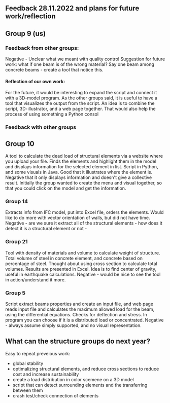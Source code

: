 ## Feedback 28.11.2022 and plans for future work/reflection

## Group 9 (us)
### Feedback from other groups:
Negative - Unclear what we meant with quality control
Suggestion for future work: what if one beam is of the wrong material? Say one beam among concrete beams - create a tool that notice this.
#### Reflection of our own work:
For the future, it would be interesting to expand the script and connect it with a 3D-model program. As the other groups said, it is useful to have a tool that visualizes the output from the script. An idea is to combine the script, 3D-illustrator, and a web page together. That would also help the process of using something a Python consol

### Feedback with other groups
## Group 10
A tool to calculate the dead load of structural elements via a website where you upload your file.
Finds the elements and highlight them in the model and displays information for the selected element in list.
Script in Python, and some visuals in Java.
Good that it illustrates where the element is.
Negative that it only displays information and doesn't give a collective result.
Initially the group wanted to create the menu and visual together, so that you could click on the model and get the information.

### Group 14
Extracts info from IFC model, put into Excel file, orders the elements.
Would like to do more with vector orientation of walls, but did not have time.
Negative - are we sure it extract all of the structural elements - how does it detect it is a structural element or not - 



### Group 21
Tool with density of materials and volume to calculate weight of structure.
Total volume of steel in concrete element, and concrete based on percentage of steel.
Thought about using cross section to calculate total volumes.
Results are presented in Excel.
Idea is to find center of gravity, useful in earthquake calculations.
Negative - would be nice to see the tool in action/understand it more.

### Group 5
Script extract beams properties and create an input file, and web page reads input file and calculates the maximum allowed load for the beam, using the differential equations.
Checks for deflection and stress.
In program you can choose if it is a distributed load or concentrated.
Negative - always assume simply supported, and no visual representation.

## What can the structure groups do next year?
Easy to repeat preveious work:
- global stability
- optimalizing structural elements, and reduce cross sections to reduce cost and increase sustainability
- create a load distribution in color scemene on a 3D model
- script that can detect surrounding elements and the transferring between them
- crash test/check connection of elements










